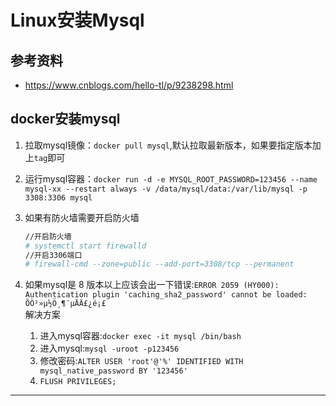 # Linux安装Mysql

## 参考资料

* https://www.cnblogs.com/hello-tl/p/9238298.html

## docker安装mysql

1. 拉取mysql镜像：`docker pull mysql`,默认拉取最新版本，如果要指定版本加上`tag`即可
1. 运行mysql容器：`docker run -d -e MYSQL_ROOT_PASSWORD=123456 --name mysql-xx --restart always -v /data/mysql/data:/var/lib/mysql -p 3308:3306 mysql`
1. 如果有防火墙需要开启防火墙

    ```bash
    //开启防火墙
    # systemctl start firewalld
    //开启3306端口
    # firewall-cmd --zone=public --add-port=3308/tcp --permanent
    ```

1. 如果mysql是 8 版本以上应该会出一下错误:`ERROR 2059 (HY000): Authentication plugin 'caching_sha2_password' cannot be loaded: ÕÒ²»µ½Ö¸¶¨µÄÄ£¿é¡£`  
   解决方案  
   1. 进入mysql容器:`docker exec -it mysql /bin/bash`
   1. 进入mysql:`mysql -uroot -p123456`
   1. 修改密码:`ALTER USER 'root'@'%' IDENTIFIED WITH mysql_native_password BY '123456'`
   1. `FLUSH PRIVILEGES;`

---

